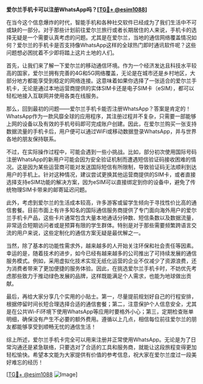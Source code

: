 **爱尔兰手机卡可以注册WhatsApp吗？[[TG💪+ @esim1088](https://t.me/s/esim1088)]**

在当今这个信息爆炸的时代，智能手机和各种社交软件已经成为了我们生活中不可或缺的一部分。对于那些计划前往爱尔兰旅行或者长期居住的人来说，手机卡的选择无疑是一个需要认真考虑的问题。尤其是在爱尔兰，当地的通信网络覆盖情况如何？爱尔兰的手机卡是否支持像WhatsApp这样的全球热门即时通讯软件呢？这些问题想必困扰着不少即将踏上这片土地的人们。

首先，让我们来了解一下爱尔兰的移动通信环境。作为一个经济发达且科技水平较高的国家，爱尔兰拥有完善的4G和5G网络覆盖，无论是在城市还是乡村地区，大部分地方都能享受到稳定的网络连接。这意味着如果你选择了一张适合的爱尔兰手机卡，无论是通过本地运营商提供的实体SIM卡还是电子SIM卡（eSIM），都可以轻松地接入互联网并使用各类在线服务。

那么，回到最初的问题——爱尔兰手机卡能否注册WhatsApp？答案是肯定的！WhatsApp作为一款风靡全球的应用程序，其注册过程并不复杂，只需要一部能够上网的设备以及有效的手机号码即可完成账户创建。因此，在爱尔兰购买一张支持数据流量的手机卡后，用户便可以通过WiFi或移动数据登录WhatsApp，并与世界各地的朋友保持联系。

不过，在实际操作过程中，可能会遇到一些小挑战。比如，部分初次使用国际号码注册WhatsApp的新用户可能会因为安全验证机制而遭遇短信验证码接收困难的情况。这是因为某些运营商可能对发送国际短信有所限制，导致验证码无法顺利到达用户的手机上。针对这种情况，建议尝试更换其他运营商提供的SIM卡，或者直接选择支持eSIM功能的解决方案，因为eSIM可以直接绑定到你的设备中，避免了传统物理SIM卡带来的邮寄延迟问题。

此外，考虑到爱尔兰的生活成本较高，许多游客或留学生倾向于寻找性价比高的通信套餐。目前市面上有许多知名的国际通信服务商提供了专门面向海外用户的爱尔兰手机卡产品，这些卡片通常包含大量本地通话分钟数、短信条数以及数据流量，非常适合短期访问者或是预算有限的学生群体。特别是对于那些需要频繁跨语言交流的用户来说，这些定制化的通信方案无疑是最优解之一。

当然，除了基本的功能性需求外，越来越多的人开始关注环保和社会责任等因素。幸运的是，随着技术的进步，如今已经有越来越多的公司推出了可持续发展的通信服务模式。例如，采用虚拟化技术实现无纸化运营的企业不仅减少了资源浪费，还为消费者带来了更加便捷的服务体验。因此，在挑选爱尔兰手机卡时，不妨优先考虑那些致力于推动绿色发展的品牌，这样既能满足个人需求，也能为地球做出贡献。

最后，再给大家分享几个实用的小贴士。第一，尽量提前规划好自己的行程安排，根据停留时间长短合理选择合适的通信套餐；第二，注意保护个人信息安全，尤其是在公共Wi-Fi环境下使用WhatsApp等应用时要格外小心；第三，定期检查账单明细，确保没有产生不必要的额外费用。遵循以上几点，相信每位前往爱尔兰的朋友都能够享受到顺畅无忧的通信生活！

综上所述，爱尔兰手机卡完全可以用来注册并正常使用WhatsApp。无论是为了日常沟通还是紧急联络，只要选对了合适的工具和服务商，就能让这段旅程变得更加轻松愉快。希望本文能为大家提供有价值的参考信息，祝大家在爱尔兰度过一段美好难忘的经历！

[[TG💪+ @esim1088](https://t.me/s/esim1088) ![Image](https://i.postimg.cc/4NQfJmqS/Snipaste-2025-05-13-00-14-12.png)]